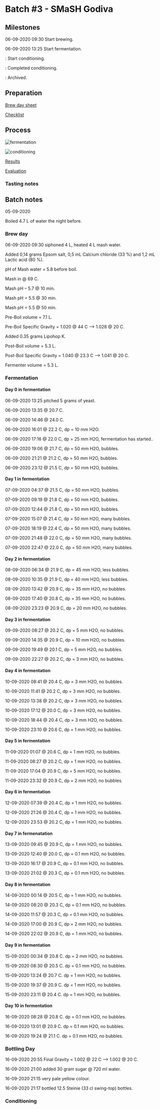 # Batch #3 - SMaSH Godiva

## Milestones

06-09-2020 09:30 Start brewing.

06-09-2020 13:25 Start fermentation.

: Start conditioning.

: Completed conditioning.

: Archived.

## Preparation

[Brew day sheet](./Batch_3_03_SMaSH_Godiva_brew_day_sheet.pdf)

[Checklist](./Batch_3_03_SMaSH_Godiva_checklist.pdf)

## Process

![fermentation]()

![conditioning]()

[Results](./Batch_3_03_BSMaSH_Godiva_results.pdf)

[Evaluation](./Batch_3_03_SMaSH_Godiva_evaluation.md)

### Tasting notes

## Batch notes

05-09-2020

Boiled 4.7 L of water the night before.

### Brew day

06-09-2020 09:30 siphoned 4 L, heated 4 L mash water.

Added 0,14 grams Epsom salt, 0,5 mL Calcium chloride (33 %) and 1,2 mL Lactic acid (80 %).

pH of Mash water = 5.8 before boil.

Mash in @ 69 C.

Mash pH – 5.7 @ 10 min.

Mash pH = 5.5 @ 30 min.

Mash pH = 5.5 @ 50 min.

Pre-Boil volume = 7.1 L.

Pre-Boil Specific Gravity = 1.020 @ 44 C --> 1.028 @ 20 C.

Added 0.35 grams Lipohop K.

Post-Boil volume = 5.3 L.

Post-Boil Specific Gravity = 1.040 @ 23.3 C --> 1.041 @ 20 C.

Fermenter volume = 5.3 L.

### Fermentation

#### Day 0 in fermentation

06-09-2020 13:25 pitched 5 grams of yeast.

06-09-2020 13:35 @ 20.7 C.

06-09-2020 14:46 @ 24.0 C.

06-09-2020 16:01 @ 22.2 C, dp = 10 mm H2O.

06-09-2020 17:16 @ 22.0 C, dp = 25 mm H2O, fermentation has started..

06-09-2020 19:06 @ 21.7 C, dp = 50 mm H2O, bubbles.

06-09-2020 21:21 @ 21.2 C, dp = 50 mm H2O, bubbles.

06-09-2020 23:12 @ 21.5 C, dp = 50 mm H2O, bubbles.

#### Day 1 in fermentation

07-09-2020 04:37 @ 21.5 C, dp = 50 mm H2O, bubbles.

07-09-2020 09:19 @ 21.8 C, dp = 50 mm H2O, bubbles.

07-09-2020 12:44 @ 21.8 C, dp = 50 mm H2O, bubbles.

07-09-2020 15:07 @ 21.4 C, dp = 50 mm H2O, many bubbles.

07-09-2020 18:19 @ 22.4 C, dp = 50 mm H2O, many bubbles.

07-09-2020 21:48 @ 22.0 C, dp = 50 mm H2O, many bubbles.

07-09-2020 22:47 @ 22.0 C, dp = 50 mm H2O, many bubbles.

#### Day 2 in fermentation

08-09-2020 06:34 @ 21.9 C, dp = 45 mm H2O, less bubbles.

08-09-2020 10:35 @ 21.9 C, dp = 40 mm H2O, less bubbles.

08-09-2020 13:42 @ 20.9 C, dp = 35 mm H2O, no bubbles.

08-09-2020 17:40 @ 20.8 C, dp = 35 mm H2O, no bubbles.

08-09-2020 23:23 @ 20.9 C, dp = 20 mm H2O, no bubbles.

#### Day 3 in fermentation

09-09-2020 08:27 @ 20.2 C, dp = 5 mm H2O, no bubbles.

09-09-2020 14:35 @ 20.9 C, dp = 10 mm H2O, no bubbles.

09-09-2020 19:49 @ 20.1 C, dp = 5 mm H2O, no bubbles.

09-09-2020 22:27 @ 20.2 C, dp = 3 mm H2O, no bubbles.

#### Day 4 in fermentation

10-09-2020 08:41 @ 20.4 C, dp = 3 mm H2O, no bubbles.

10-09-2020 11:41 @ 20.2 C, dp = 3 mm H2O, no bubbles.

10-09-2020 13:38 @ 20.2 C, dp = 3 mm H2O, no bubbles.

10-09-2020 17:12 @ 20.0 C, dp = 3 mm H2O, no bubbles.

10-09-2020 18:44 @ 20.4 C, dp = 3 mm H2O, no bubbles.

10-09-2020 23:10 @ 20.6 C, dp = 1 mm H2O, no bubbles.

#### Day 5 in fermentation

11-09-2020 01:07 @ 20.6 C, dp = 1 mm H2O, no bubbles.

11-09-2020 08:27 @ 20.2 C, dp = 1 mm H2O, no bubbles.

11-09-2020 17:04 @ 20.9 C, dp = 5 mm H2O, no bubbles.

11-09-2020 23:32 @ 20.9 C, dp = 2 mm H2O, no bubbles.

#### Day 6 in fermentation

12-09-2020 07:39 @ 20.4 C, dp = 1 mm H2O, no bubbles.

12-09-2020 21:26 @ 20.4 C, dp = 1 mm H2O, no bubbles.

12-09-2020 23:53 @ 20.2 C, dp = 1 mm H2O, no bubbles.

#### Day 7 in fermenatation

13-09-2020 09:45 @ 20.9 C, dp = 1 mm H2O, no bubbles.

13-09-2020 12:40 @ 20.0 C, dp = 0.1 mm H2O, no bubbles.

13-09-2020 16:17 @ 20.9 C, dp = 0.1 mm H2O, no bubbles.

13-09-2020 21:02 @ 20.3 C, dp = 0.1 mm H2O, no bubbles.

#### Day 8 in fermentation

14-09-2020 00:14 @ 20.5 C, dp = 1 mm H2O, no bubbles.

14-09-2020 08:20 @ 20.3 C, dp = 0.1 mm H2O, no bubbles.

14-09-2020 11:57 @ 20.3 C, dp = 0.1 mm H2O, no bubbles.

14-09-2020 17:00 @ 20.9 C, dp = 2 mm H2O, no bubbles.

14-09-2020 22:02 @ 20.9 C, dp = 1 mm H2O, no bubbles.

#### Day 9 in fermentation

15-09-2020 00:34 @ 20.8 C. dp = 2 mm H2O, no bubbles.

15-09-2020 08:30 @ 20.5 C. dp = 0.1 mm H2O, no bubbles.

15-09-2020 13:24 @ 20.7 C. dp = 1 mm H2O, no bubbles.

15-09-2020 19:37 @ 20.9 C. dp = 1 mm H2O, no bubbles.

15-09-2020 23:11 @ 20.4 C. dp = 1 mm H2O, no bubbles.

#### Day 10 in fermentation

16-09-2020 08:28 @ 20.8 C. dp = 0.1 mm H2O, no bubbles.

16-09-2020 13:01 @ 20.9 C. dp = 0.1 mm H2O, no bubbles.

16-09-2020 19:24 @ 21.1 C. dp = 0.1 mm H2O, no bubbles.

### Bottling Day

16-09-2020 20:55 Final Gravity = 1.002 @ 22 C --> 1.002 @ 20 C.

16-09-2020 21:00 added 30 gram sugar @ 720 ml water.

16-09-2020 21:15 very pale yellow colour.

16-09-2020 21:17 bottled 12.5 Steinie (33 cl swing-top) bottles.

### Conditioning
